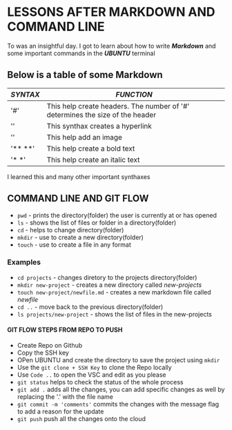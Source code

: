 
# LESSONS AFTER MARKDOWN AND COMMAND LINE 
To was an insightful day. I got to learn about how to write **_Markdown_** and some important commands in the **_UBUNTU_** terminal
## Below is a table of some Markdown 
*SYNTAX* | *FUNCTION*
---- | ----- 
'#' | This help create headers. The number of '#' determines the size of the header  
'[]()' | This synthax creates a hyperlink  
'![]()' | This help add an image  
'** **' | This help create a bold text  
'* *' | This help create an italic text  

I learned this and many other important synthaxes  
## COMMAND LINE AND GIT FLOW
- ```pwd``` - prints the directory(folder) the user is currently at or has opened    
- ```ls``` - shows the list of files or folder in a directory(folder)  
- ```cd``` - helps to change directory(folder)  
- ```mkdir``` - use to create a new directory(folder) 
- ```touch``` - use to create a file in any format  
### Examples
- ```cd projects``` - changes diretory to the projects directory(folder)  
- ```mkdir new-project``` - creates a new directory called _new-projects_  
- ```touch new-project/newfile.md``` - creates a new markdown file called _newfile_  
- ```cd ..``` - move back to the previous directory(folder)  
- ```ls projects/new-project``` - shows the list of files in the new-projects 
#### GIT FLOW STEPS FROM REPO TO PUSH 
- Create Repo on Github  
- Copy the SSH key  
- OPen UBUNTU and create the directory to save the project using ```mkdir```  
- Use the ```git clone + SSH Key``` to clone the Repo locally  
- Use ```Code ..``` to open the VSC and edit as you please  
- ```git status``` helps to check the status of the whole process
- ```git add .``` adds all the changes, you can add specific changes as well by replacing the '.' with  the file name  
- ```git commit -m 'comments'``` commits the changes with the message flag to add a reason for the update  
- ```git push``` push all the changes onto the cloud  